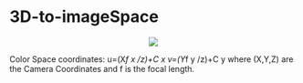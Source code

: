 # 3D-to-imageSpace

<p align="center">
<img src="https://github.com/spjadon/3D-to-imageSpace/tree/master/img/posture.png"
</p>
  
 Color Space coordinates:
u=(X*f x /z)+C x
v=(Y*f y /z)+C y
where (X,Y,Z) are the Camera Coordinates and f is the focal length.
